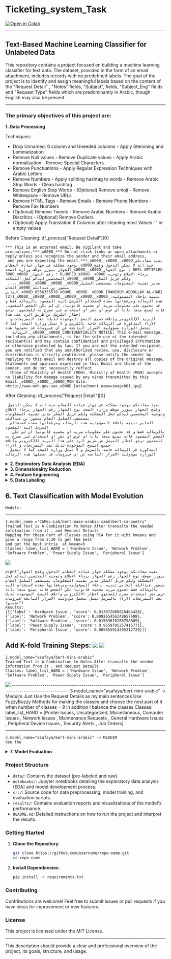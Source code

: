 # Ticketing_system_Task
[![Open in Colab](https://colab.research.google.com/assets/colab-badge.svg)](https://colab.research.google.com/drive/1ZRzwdN7C--i8vFADslYDwpkPwQVLUGXb?usp=sharing)

--------------------------------
## Text-Based Machine Learning Classifier for Unlabeled Data
This repository contains a project focused on building a machine learning classifier for text data. The dataset, provided in the form of an email attachment, includes records with no predefined labels. The goal of the project is to identify and assign meaningful labels based on the content of the "Request Detail" ,  "Notes" fields, "Subject", fields, "Subject_Eng" fields and "Request Type" fields which are predominantly in Arabic, though English may also be present.

--------------------------------
### The primary objectives of this project are:

<summary><b>1. Data Processing</b></summary>

  Techniques:
  - Drop Unnamed: 0 column and Uneeded columns  - Apply Stemming and Lemmatization
  - Remove Null values - Remove Duplicate values - Apply Arabic normalization - Remove Special Characters
  - Remove Punctuations - Apply Regular Expression Techniques with Arabic Letters
  - Remove Numbers - Apply splitting hashtag to words - Remove Arabic Stop Words - Clean hashtag
  - Remove English Stop Words - (Optional) Remove emoji - Remove Whitespace - Remove URLs
  - Remove HTML Tags - Remove Emails - Remove Phone Numbers - Remove Fax Numbers 
  - (Optional) Remove Tweets - Remove Arabic Numbers - Remove Arabic Diacritics - (Optional) Remove Outliers
  - (Optional) Apply Translation if Columns after cleaning most Values ' ' or empty values 


  Before Cleaning:
    df_process["Request Detail"][0]

  ```
  *** This is an external email. Be Vigilant and take precautions.***_x000D_*** Do not click links or open attachments or reply unless you recognize the sender and their email address,
   and you are expecting the email.***_x000D__x000D__x000D_نفيد سعادتكم بوجود مشكله في جهاز عيادة العظام_x000D_حيث انه لا يمكن الدخول وفتح الجهاز بيوزر موظف وزاره الصحة_x000D__x000D_نوع الجهاز : DEEL OPTIPLEX 3080_x000D_رقم الجهاز : DLH0PJ3_x000D__x000D_برجاء الاطلاع وتوجيه المختصين ليدكم لحل المشكلة_x000D__x000D_ولكم جزيل الشكر 
   ،،،،_x000D__x000D__x000D__x000D_مدير تقنية المعلومات بمستشفى السليل العام_x000D_منصور بن عبدالله الحابي_x000D_0556355578_x000D__x000D__x000D_[MANSOUR ABDULLAH AL-HABI (2)]_x000D__x000D__x000D__x000D__x000D__x000D_تنبيه بإخلاء المسئولية: هذه الرسالة ومرفقاتها معدة لاستخدام المُرسَل إليه المقصود بالرسالة فقط و قد تحتوي على معلومات سرية أو محمية قانونيا. إن لم تكن الشخص المقصود، فإنه يُمنع منعا باتا أي عرض أو نشر أو استخدام غير مصرح به للمحتوى. نرجو إخطار المُرسِل عن طريق الرد على هذا
    البريد الإلكتروني وإتلاف جميع النسخ الموجودة لديك. تعد التصريحات و الآراء المذكورة في الرسالة خاصة بالمُرسِل و لا تمثل وزارة الصحة. كما لا تتحمل الوزارة مسؤولية الأضرار الناتجة عن أي فيروسات قد تحملها هذه
     الرسالة._x000D__x000D_CONFIDENTIALITY NOTICE: This e-mail message, including any attachments, is for the sole use of the intended recipient(s) and may contain confidential and privileged information or otherwise protected by law. If you are not the intended recipient, you are notified that any unauthorized review, use, disclosure or distribution is strictly prohibited. please notify the sender by replying to this email and destroy all copies of the original message. Statements and opinions expressed in this Email are those of the sender, and do not necessarily reflect 
    those of Ministry of Health (MOH). Ministry of Health (MOH) accepts no liability for damage caused by any virus transmitted by this Email._x000D__x000D__x000D_MOH Site. <http://www.moh.gov.sa>_x000D_[attachment name=image001.jpg]
  ```

  After Cleaning:
  df_process["Request Detail"][0]
  ```
   نفيد سعادتكم بوجود مشكله في جهاز عياده العظام حيث انه لا يمكن الدخول وفتح الجهاز بيوزر موظف وزاره الصحه نوع الجهاز رقم الجهاز برجاء الاطلاع وتوجيه المختصين ليدكم لحل المشكله ولكم جزيل الشكر مدير تقنيه المعلومات بمستشفي السليل العام منصور بن عبدالله
    الحابي تنبيه باخلاء المسءوليه هذه الرساله ومرفقاتها معده لاستخدام المرسل اليه المقصود
     بالرساله فقط و قد تحتوي علي معلومات سريه او محميه قانونيا ان لم تكن الشخص المقصود فانه يمنع منعا باتا اي عرض او نشر او استخدام غير مصرح به للمحتوي نرجو اخطار المرسل عن طريق الرد علي هذا البريد الالكتروني واتلاف جميع النسخ الموجوده لديك تعد التصريحات و الاراء
    المذكوره في الرساله خاصه بالمرسل و لا تمثل وزاره الصحه كما لا تتحمل الوزاره مسءوليه الاضرار الناتجه عن اي فيروسات قد تحملها هذه الرساله 
  ```

<details>
  <summary><b>2. Exploratory Data Analysis (EDA)</b></summary>
  Perform EDA to understand the distribution of the data, the presence of missing values, and the need for data cleaning. Use visualizations and statistical techniques to uncover patterns and insights from the dataset.
</details>

<details>
  <summary><b>3. Dimensionality Reduction</b></summary>
  Apply dimensionality reduction techniques such as Principal Component Analysis (PCA) or t-SNE to visualize the data in a lower-dimensional space. This helps in understanding the inherent structure of the data and identifying clusters or outliers.
</details>

<details>
  <summary><b>4. Feature Engineering</b></summary>
  Explore various natural language processing (NLP) techniques to extract and preprocess features from the text data in both Arabic and English. Techniques may include tokenization, stop-word removal, word embeddings.
</details>

<details>
  <summary><b>5. Data Labeling</b></summary>
  Implement a strategy to generate labels from the text data. The labels should reflect key discrepancies or noteworthy information derived from the "Request Detail" and "Notes" fields. Utilize techniques such as fuzzy matching, keyword extraction, Zero-shot classification, Few-shot classification and manual annotation where necessary.
</details>


## 6. Text Classification with Model Evolution
    Models:

----------------------------------------------------------------------------------------------------------

    1.model_name ="CAMeL-Lab/bert-base-arabic-camelbert-ca-poetry"
    Trained Text is A Combination fo Notes After transalte the needed infotmation from it , and Request Details
    Mapping for these Part of Classes using PCA for it wiht kmeans and give a range from 2:20 to get the best 
    and get the best intria_ at kmean=5
    Classes: label_list_HARD = ['Hardware Issue', 'Network Problem', 'Software Problem', 'Power Supply Issue', 'Peripheral Issue']
<img src="asset/arabic_CAmel_poetrymode.png">

    pipe("نفيد سعادتكم بوجود مشكله جهاز عياده العظام الدخول وفتح الجهاز بيوزر موظف نوع الجهاز رقم الجهاز برجاء الاطلاع وتوجيه المختصين ليدكم لحل المشكله ولكم جزيل الشكر مدير تقنيه المعلومات بمستشفي السليل العام منصور عبدالله الحابي تنبيه باخلاء المسءوليه ومرفقاتها معده لاستخدام اليه بالرساله فقط تحتوي سريه محميه قانونيا تكن الشخص فانه يمنع منعا باتا عرض نشر استخدام مصرح للمحتوي اخطار الالكتروني واتلاف النسخ الموجوده لديك تعد التصريحات الاراء بالمرسل تمثل تتحمل مسءوليه الاضرار الناتجه فيروسات تحملها")
    Results: 
    [[{'label': 'Hardware Issue', 'score': 0.013072000816464424},
    {'label': 'Network Problem', 'score': 0.009265456348657608},
    {'label': 'Software Problem', 'score': 0.01583610288798809},
    {'label': 'Power Supply Issue', 'score': 0.9559705257415771},
    {'label': 'Peripheral Issue', 'score': 0.005855914205312729}]]
    
Add K-fold Training Steps:
<img src="asset/kfold_results.png">
<img src="asset/newplot.png">
----------------------------------------------------------------------------------------------------------

    2.model_name="asafaya/bert-mini-arabic"
    Trained Text is A Combination fo Notes After transalte the needed infotmation from it , and Request Details
    Classes: label_list_HARD = ['Hardware Issue', 'Network Problem', 'Software Problem', 'Power Supply Issue', 'Peripheral Issue']
<img src="asset/mini_arabert.png">
----------------------------------------------------------------------------------------------------------
    3.model_name="asafaya/bert-mini-arabic" -> Meduim
    Just Use the Request Details as my main sentences 
    Use FuzzyBuzzy Methods for making the classes and choose the nest part of it when number of classes = 9 in addition I balance the classes
    Classes: label_list_HARD = [Printer Issues, Uncategorized, Miscellaneous, Computer Issues , Network Issues , Maintenance Requests , General Hardware Issues , Peripheral Device Issues , Security Alerts , Job Orders]

----------------------------------------------------------------------------------------------------------
    3.model_name="asafaya/bert-mini-arabic" -> MEDUIM
    Use the 



<details>
  <summary><b>7. Model Evaluation</b></summary>
  Assess the performance of the model using standard evaluation metrics such as accuracy, F1-score, precision, and recall. Compare the predictions against a validation set of manually labeled data to measure the effectiveness of the model.
</details>





### Project Structure

- `data/`: Contains the dataset (pre-labeled and raw).
- `notebooks/`: Jupyter notebooks detailing the exploratory data analysis (EDA) and model development process.
- `src/`: Source code for data preprocessing, model training, and evaluation scripts.
- `results/`: Contains evaluation reports and visualizations of the model's performance.
- `README.md`: Detailed instructions on how to run the project and interpret the results.

### Getting Started

1. **Clone the Repository**:
    ```bash
    git clone https://github.com/username/repo-name.git
    cd repo-name
    ```

2. **Install Dependencies**:
    ```bash
    pip install -r requirements.txt
    ```

### Contributing

Contributions are welcome! Feel free to submit issues or pull requests if you have ideas for improvement or new features.

### License

This project is licensed under the MIT License.

---

This description should provide a clear and professional overview of the project, its goals, structure, and usage.